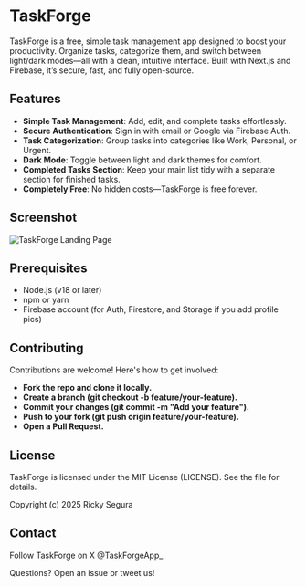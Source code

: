 # TaskForge

TaskForge is a free, simple task management app designed to boost your productivity. Organize tasks, categorize them, and switch between light/dark modes—all with a clean, intuitive interface. Built with Next.js and Firebase, it’s secure, fast, and fully open-source.

## Features

- **Simple Task Management**: Add, edit, and complete tasks effortlessly.
- **Secure Authentication**: Sign in with email or Google via Firebase Auth.
- **Task Categorization**: Group tasks into categories like Work, Personal, or Urgent.
- **Dark Mode**: Toggle between light and dark themes for comfort.
- **Completed Tasks Section**: Keep your main list tidy with a separate section for finished tasks.
- **Completely Free**: No hidden costs—TaskForge is free forever.

## Screenshot

![TaskForge Landing Page](public/screenshots/application.png)

## Prerequisites

- Node.js (v18 or later)
- npm or yarn
- Firebase account (for Auth, Firestore, and Storage if you add profile pics)

## Contributing

Contributions are welcome! Here's how to get involved:

- **Fork the repo and clone it locally.**
- **Create a branch (git checkout -b feature/your-feature).**
- **Commit your changes (git commit -m "Add your feature").**
- **Push to your fork (git push origin feature/your-feature).**
- **Open a Pull Request.**

## License

TaskForge is licensed under the MIT License (LICENSE). See the file for details.

Copyright (c) 2025 Ricky Segura

## Contact

Follow TaskForge on X @TaskForgeApp_

Questions? Open an issue or tweet us!